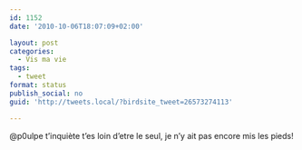 ```yaml
---
id: 1152
date: '2010-10-06T18:07:09+02:00'

layout: post
categories:
  - Vis ma vie
tags:
  - tweet
format: status
publish_social: no
guid: 'http://tweets.local/?birdsite_tweet=26573274113'

---
```


@p0ulpe t’inquiète t’es loin d’etre le seul, je n’y ait pas encore mis les pieds!